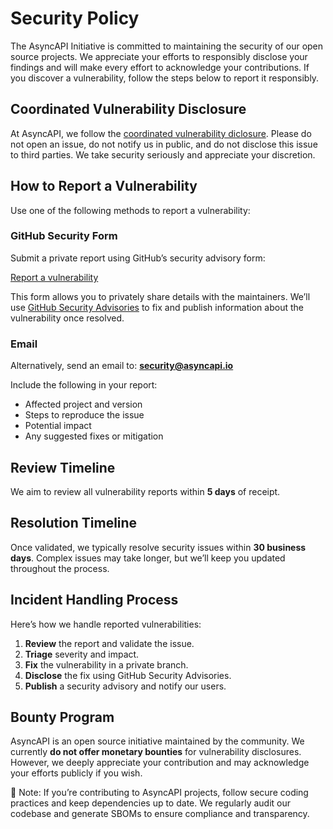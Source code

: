 # Security Policy

The AsyncAPI Initiative is committed to maintaining the security of our open source projects. We appreciate your efforts to responsibly disclose your findings and will make every effort to acknowledge your contributions. If you discover a vulnerability, follow the steps below to report it responsibly.

## Coordinated Vulnerability Disclosure

At AsyncAPI, we follow the [coordinated vulnerability diclosure](https://en.wikipedia.org/wiki/Coordinated_vulnerability_disclosure). Please do not open an issue, do not notify us in public, and do not disclose this issue to third parties. We take security seriously and appreciate your discretion.

## How to Report a Vulnerability

Use one of the following methods to report a vulnerability:

### GitHub Security Form

Submit a private report using GitHub’s security advisory form:

[Report a vulnerability](https://github.com/asyncapi/asyncapi/security/advisories/new)

This form allows you to privately share details with the maintainers. We’ll use [GitHub Security Advisories]() to fix and publish information about the vulnerability once resolved.

### Email

Alternatively, send an email to: **security@asyncapi.io**

Include the following in your report:
- Affected project and version
- Steps to reproduce the issue
- Potential impact
- Any suggested fixes or mitigation

## Review Timeline

We aim to review all vulnerability reports within **5 days** of receipt.

## Resolution Timeline

Once validated, we typically resolve security issues within **30 business days**. Complex issues may take longer, but we’ll keep you updated throughout the process.

## Incident Handling Process

Here’s how we handle reported vulnerabilities:

1. **Review** the report and validate the issue.
2. **Triage** severity and impact.
3. **Fix** the vulnerability in a private branch.
4. **Disclose** the fix using GitHub Security Advisories.
5. **Publish** a security advisory and notify our users.

## Bounty Program

AsyncAPI is an open source initiative maintained by the community. We currently **do not offer monetary bounties** for vulnerability disclosures. However, we deeply appreciate your contribution and may acknowledge your efforts publicly if you wish.


📝 Note: If you’re contributing to AsyncAPI projects, follow secure coding practices and keep dependencies up to date. We regularly audit our codebase and generate SBOMs to ensure compliance and transparency.


